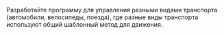 Разработайте программу для управления разными видами транспорта (автомобили, велосипеды, поезда), где разные виды транспорта используют общий шаблонный метод для движения.